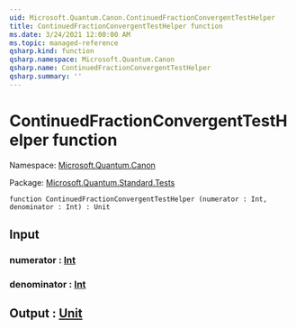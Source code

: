 ```yaml
---
uid: Microsoft.Quantum.Canon.ContinuedFractionConvergentTestHelper
title: ContinuedFractionConvergentTestHelper function
ms.date: 3/24/2021 12:00:00 AM
ms.topic: managed-reference
qsharp.kind: function
qsharp.namespace: Microsoft.Quantum.Canon
qsharp.name: ContinuedFractionConvergentTestHelper
qsharp.summary: ''
---
```


# ContinuedFractionConvergentTestHelper function

Namespace: [Microsoft.Quantum.Canon](xref:Microsoft.Quantum.Canon)

Package: [Microsoft.Quantum.Standard.Tests](https://nuget.org/packages/Microsoft.Quantum.Standard.Tests)




```qsharp
function ContinuedFractionConvergentTestHelper (numerator : Int, denominator : Int) : Unit
```


## Input

### numerator : [Int](xref:microsoft.quantum.lang-ref.int)




### denominator : [Int](xref:microsoft.quantum.lang-ref.int)





## Output : [Unit](xref:microsoft.quantum.lang-ref.unit)

